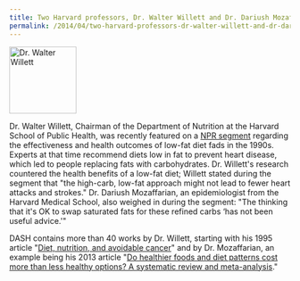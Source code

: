 ```yaml
---
title: Two Harvard professors, Dr. Walter Willett and Dr. Dariush Mozaffarian, featured on NPR
permalink: /2014/04/two-harvard-professors-dr-walter-willett-and-dr-dariush-mozaffarian-featured-npr/
---
```

<img src="{{site.baseurl}}/assets/img/medium_walterwillett_updated3.JPG" title="Dr. Walter Willett" class="floatleft" height="120" width="120">

Dr. Walter Willett, Chairman of the Department of Nutrition at the Harvard School of Public Health, was recently featured on a [NPR segment](http://www.npr.org/blogs/thesalt/2014/03/31/295719579/rethinking-fat-the-case-for-adding-some-into-your-diet) regarding the effectiveness and health outcomes of low-fat diet fads in the 1990s. Experts at that time recommend diets low in fat to prevent heart disease, which led to people replacing fats with carbohydrates. Dr. Willett's research countered the health benefits of a low-fat diet; Willett stated during the segment that "the high-carb, low-fat approach might not lead to fewer heart attacks and strokes." Dr. Dariush Mozaffarian, an epidemiologist from the Harvard Medical School, also weighed in during the segment: "The thinking that it's OK to swap saturated fats for these refined carbs ‘has not been useful advice.'"

DASH contains more than 40 works by Dr. Willett, starting with his 1995 article "[Diet, nutrition, and avoidable cancer](http://dash.harvard.edu/handle/1/4885970)" and by Dr. Mozaffarian, an example being his 2013 article "[Do healthier foods and diet patterns cost more than less healthy options? A systematic review and meta-analysis](http://dash.harvard.edu/handle/1/11879225)."
